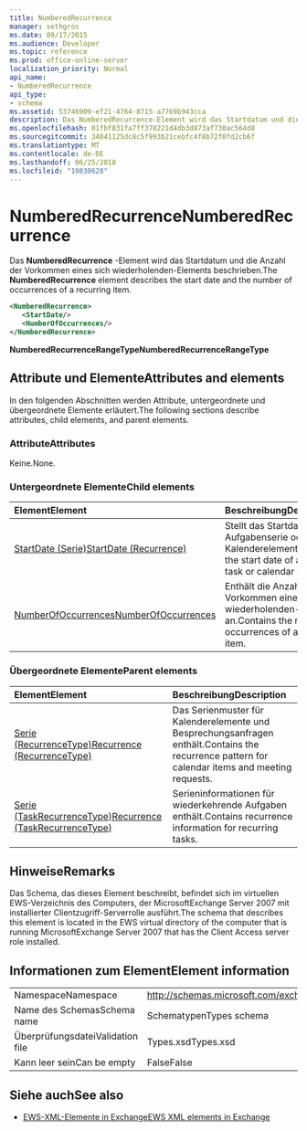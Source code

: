 ```yaml
---
title: NumberedRecurrence
manager: sethgros
ms.date: 09/17/2015
ms.audience: Developer
ms.topic: reference
ms.prod: office-online-server
localization_priority: Normal
api_name:
- NumberedRecurrence
api_type:
- schema
ms.assetid: 53746909-ef21-4764-8715-a7769b943cca
description: Das NumberedRecurrence-Element wird das Startdatum und die Anzahl der Vorkommen eines sich wiederholenden-Elements beschrieben.
ms.openlocfilehash: 01fbf831fa7ff378221d4db3d873af730ac564d8
ms.sourcegitcommit: 34041125dc8c5f993b21cebfc4f8b72f0fd2cb6f
ms.translationtype: MT
ms.contentlocale: de-DE
ms.lasthandoff: 06/25/2018
ms.locfileid: "19830628"
---
```

# <a name="numberedrecurrence"></a><span data-ttu-id="e3a38-103">NumberedRecurrence</span><span class="sxs-lookup"><span data-stu-id="e3a38-103">NumberedRecurrence</span></span>

<span data-ttu-id="e3a38-104">Das **NumberedRecurrence** -Element wird das Startdatum und die Anzahl der Vorkommen eines sich wiederholenden-Elements beschrieben.</span><span class="sxs-lookup"><span data-stu-id="e3a38-104">The **NumberedRecurrence** element describes the start date and the number of occurrences of a recurring item.</span></span> 
  
```xml
<NumberedRecurrence>
   <StartDate/>
   <NumberOfOccurrences/>
</NumberedRecurrence>
```

 <span data-ttu-id="e3a38-105">**NumberedRecurrenceRangeType**</span><span class="sxs-lookup"><span data-stu-id="e3a38-105">**NumberedRecurrenceRangeType**</span></span>
## <a name="attributes-and-elements"></a><span data-ttu-id="e3a38-106">Attribute und Elemente</span><span class="sxs-lookup"><span data-stu-id="e3a38-106">Attributes and elements</span></span>

<span data-ttu-id="e3a38-107">In den folgenden Abschnitten werden Attribute, untergeordnete und übergeordnete Elemente erläutert.</span><span class="sxs-lookup"><span data-stu-id="e3a38-107">The following sections describe attributes, child elements, and parent elements.</span></span>
  
### <a name="attributes"></a><span data-ttu-id="e3a38-108">Attribute</span><span class="sxs-lookup"><span data-stu-id="e3a38-108">Attributes</span></span>

<span data-ttu-id="e3a38-109">Keine.</span><span class="sxs-lookup"><span data-stu-id="e3a38-109">None.</span></span>
  
### <a name="child-elements"></a><span data-ttu-id="e3a38-110">Untergeordnete Elemente</span><span class="sxs-lookup"><span data-stu-id="e3a38-110">Child elements</span></span>

|<span data-ttu-id="e3a38-111">**Element**</span><span class="sxs-lookup"><span data-stu-id="e3a38-111">**Element**</span></span>|<span data-ttu-id="e3a38-112">**Beschreibung**</span><span class="sxs-lookup"><span data-stu-id="e3a38-112">**Description**</span></span>|
|:-----|:-----|
|[<span data-ttu-id="e3a38-113">StartDate (Serie)</span><span class="sxs-lookup"><span data-stu-id="e3a38-113">StartDate (Recurrence)</span></span>](startdate-recurrence.md) <br/> |<span data-ttu-id="e3a38-114">Stellt das Startdatum einer Aufgabenserie oder Kalenderelement.</span><span class="sxs-lookup"><span data-stu-id="e3a38-114">Represents the start date of a recurring task or calendar item.</span></span>  <br/> |
|[<span data-ttu-id="e3a38-115">NumberOfOccurrences</span><span class="sxs-lookup"><span data-stu-id="e3a38-115">NumberOfOccurrences</span></span>](numberofoccurrences.md) <br/> |<span data-ttu-id="e3a38-116">Enthält die Anzahl der Vorkommen eines sich wiederholenden-Elements an.</span><span class="sxs-lookup"><span data-stu-id="e3a38-116">Contains the number of occurrences of a recurring item.</span></span>  <br/> |
   
### <a name="parent-elements"></a><span data-ttu-id="e3a38-117">Übergeordnete Elemente</span><span class="sxs-lookup"><span data-stu-id="e3a38-117">Parent elements</span></span>

|<span data-ttu-id="e3a38-118">**Element**</span><span class="sxs-lookup"><span data-stu-id="e3a38-118">**Element**</span></span>|<span data-ttu-id="e3a38-119">**Beschreibung**</span><span class="sxs-lookup"><span data-stu-id="e3a38-119">**Description**</span></span>|
|:-----|:-----|
|[<span data-ttu-id="e3a38-120">Serie (RecurrenceType)</span><span class="sxs-lookup"><span data-stu-id="e3a38-120">Recurrence (RecurrenceType)</span></span>](recurrence-recurrencetype.md) <br/> |<span data-ttu-id="e3a38-121">Das Serienmuster für Kalenderelemente und Besprechungsanfragen enthält.</span><span class="sxs-lookup"><span data-stu-id="e3a38-121">Contains the recurrence pattern for calendar items and meeting requests.</span></span>  <br/> |
|[<span data-ttu-id="e3a38-122">Serie (TaskRecurrenceType)</span><span class="sxs-lookup"><span data-stu-id="e3a38-122">Recurrence (TaskRecurrenceType)</span></span>](recurrence-taskrecurrencetype.md) <br/> |<span data-ttu-id="e3a38-123">Serieninformationen für wiederkehrende Aufgaben enthält.</span><span class="sxs-lookup"><span data-stu-id="e3a38-123">Contains recurrence information for recurring tasks.</span></span>  <br/> |
   
## <a name="remarks"></a><span data-ttu-id="e3a38-124">Hinweise</span><span class="sxs-lookup"><span data-stu-id="e3a38-124">Remarks</span></span>

<span data-ttu-id="e3a38-125">Das Schema, das dieses Element beschreibt, befindet sich im virtuellen EWS-Verzeichnis des Computers, der MicrosoftExchange Server 2007 mit installierter Clientzugriff-Serverrolle ausführt.</span><span class="sxs-lookup"><span data-stu-id="e3a38-125">The schema that describes this element is located in the EWS virtual directory of the computer that is running MicrosoftExchange Server 2007 that has the Client Access server role installed.</span></span>
  
## <a name="element-information"></a><span data-ttu-id="e3a38-126">Informationen zum Element</span><span class="sxs-lookup"><span data-stu-id="e3a38-126">Element information</span></span>

|||
|:-----|:-----|
|<span data-ttu-id="e3a38-127">Namespace</span><span class="sxs-lookup"><span data-stu-id="e3a38-127">Namespace</span></span>  <br/> |http://schemas.microsoft.com/exchange/services/2006/types  <br/> |
|<span data-ttu-id="e3a38-128">Name des Schemas</span><span class="sxs-lookup"><span data-stu-id="e3a38-128">Schema name</span></span>  <br/> |<span data-ttu-id="e3a38-129">Schematypen</span><span class="sxs-lookup"><span data-stu-id="e3a38-129">Types schema</span></span>  <br/> |
|<span data-ttu-id="e3a38-130">Überprüfungsdatei</span><span class="sxs-lookup"><span data-stu-id="e3a38-130">Validation file</span></span>  <br/> |<span data-ttu-id="e3a38-131">Types.xsd</span><span class="sxs-lookup"><span data-stu-id="e3a38-131">Types.xsd</span></span>  <br/> |
|<span data-ttu-id="e3a38-132">Kann leer sein</span><span class="sxs-lookup"><span data-stu-id="e3a38-132">Can be empty</span></span>  <br/> |<span data-ttu-id="e3a38-133">False</span><span class="sxs-lookup"><span data-stu-id="e3a38-133">False</span></span>  <br/> |
   
## <a name="see-also"></a><span data-ttu-id="e3a38-134">Siehe auch</span><span class="sxs-lookup"><span data-stu-id="e3a38-134">See also</span></span>



- [<span data-ttu-id="e3a38-135">EWS-XML-Elemente in Exchange</span><span class="sxs-lookup"><span data-stu-id="e3a38-135">EWS XML elements in Exchange</span></span>](ews-xml-elements-in-exchange.md)

